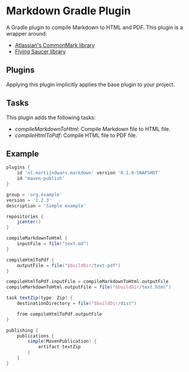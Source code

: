 # Markdown Gradle Plugin

A Gradle plugin to compile Markdown to HTML and PDF. This plugin is a wrapper around:

* [Atlassian's CommonMark library](https://github.com/atlassian/commonmark-java)
* [Flying Saucer library](https://github.com/flyingsaucerproject/flyingsaucer)

## Plugins

Applying this plugin implicitly applies the base plugin to your project.

## Tasks

This plugin adds the following tasks:

* _compileMarkdownToHtml_: Compile Markdown file to HTML file.
* _compileHtmlToPdf_: Compile HTML file to PDF file.

## Example

```groovy
plugins {
    id 'nl.martijndwars.markdown' version '0.1.0-SNAPSHOT'
    id 'maven-publish'
}

group = 'org.example'
version = '1.2.3'
description = 'Simple example'

repositories {
    jcenter()
}

compileMarkdownToHtml {
    inputFile = file("text.md")
}

compileHtmlToPdf {
    outputFile = file("$buildDir/text.pdf")
}

compileHtmlToPdf.inputFile = compileMarkdownToHtml.outputFile
compileMarkdownToHtml.outputFile = file("$buildDir/text.html")

task textZip(type: Zip) {
    destinationDirectory = file("$buildDir/dist")

    from compileHtmlToPdf.outputFile
}

publishing {
    publications {
        simple(MavenPublication) {
            artifact textZip
        }
    }
}
```